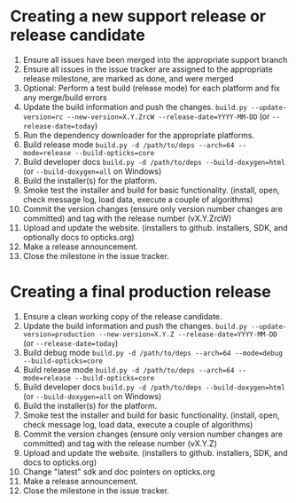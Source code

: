 # Creating a new support release or release candidate

1. Ensure all issues have been merged into the appropriate support branch
1. Ensure all issues in the issue tracker are assigned to the appropriate release milestone, are marked as done, and were merged
1. Optional: Perform a test build (release mode) for each platform and fix any merge/build errors
1. Update the build information and push the changes. `build.py --update-version=rc --new-version=X.Y.ZrcW --release-date=YYYY-MM-DD` (or `--release-date=today`)
1. Run the dependency downloader for the appropriate platforms.
1. Build release mode `build.py -d /path/to/deps --arch=64 --mode=release --build-opticks=core`
1. Build developer docs `build.py -d /path/to/deps --build-doxygen=html` (or `--build-doxygen=all` on Windows)
1. Build the installer(s) for the platform.
1. Smoke test the installer and build for basic functionality. (install, open, check message log, load data, execute a couple of algorithms)
1. Commit the version changes (ensure only version number changes are committed) and tag with the release number (vX.Y.ZrcW)
1. Upload and update the website. (installers to github. installers, SDK, and optionally docs to opticks.org)
1. Make a release announcement.
1. Close the milestone in the issue tracker.

# Creating a final production release

1. Ensure a clean working copy of the release candidate.
1. Update the build information and push the changes. `build.py --update-version=production --new-version=X.Y.Z --release-date=YYYY-MM-DD` (or `--release-date=today`)
1. Build debug mode `build.py -d /path/to/deps --arch=64 --mode=debug --build-opticks=core`
1. Build release mode `build.py -d /path/to/deps --arch=64 --mode=release --build-opticks=core`
1. Build developer docs `build.py -d /path/to/deps --build-doxygen=html` (or `--build-doxygen=all` on Windows)
1. Build the installer(s) for the platform.
1. Smoke test the installer and build for basic functionality. (install, open, check message log, load data, execute a couple of algorithms)
1. Commit the version changes (ensure only version number changes are committed) and tag with the release number (vX.Y.Z)
1. Upload and update the website. (installers to github. installers, SDK, and docs to opticks.org)
1. Change "latest" sdk and doc pointers on opticks.org
1. Make a release announcement.
1. Close the milestone in the issue tracker.
